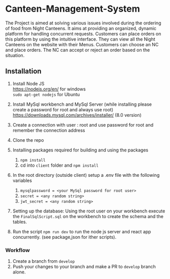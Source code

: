 # Canteen-Management-System
The Project is aimed at solving various issues involved during the ordering of food from Night Canteens. It aims at providing an organized, dynamic platform for handling concurrent requests. Customers can place orders on this platform by using the intuitive interface. They can view all the Night Canteens on the website with their Menus. Customers can choose an NC and place orders. The NC can accept or reject an order based on the situation.

## Installation

1. Install Node JS  
https://nodejs.org/en/ for windows  
```sudo apt-get nodejs``` for Ubuntu

1. Install MySql workbench and MySql Server (while installing please create a password for root and always use root)
https://downloads.mysql.com/archives/installer/ (8.0 version)

1. Create a connection with user : root and use password for root and remember the connection address

1. Clone the repo

1. Installing packages required for building and using the packages
   1. ```npm install```
   1. cd into ```client``` folder and ```npm install```

1. In the root directory (outside client) setup a .env file with the following variables
   1. ```mysqlpassword = <your MySql password for root user>```
   1. ```secret = <any random string>```
   1. ```jwt_secret = <any random string>```
 
1. Setting up the database:  Using the root user on your workbench execute the ```FinalSqlScript.sql``` on the workbench to create the schema and the tables.

1. Run the script ```npm run dev``` to run the node js server and react app concurrently. (see package,json for ither scripts).


### Workflow
1. Create a branch from ```develop```
1. Push your changes to your branch and make a PR to ```develop``` branch alone.
